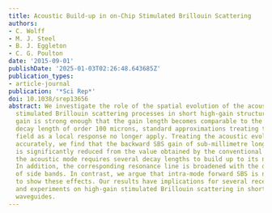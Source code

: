 ```yaml
---
title: Acoustic Build-up in on-Chip Stimulated Brillouin Scattering
authors:
- C. Wolff
- M. J. Steel
- B. J. Eggleton
- C. G. Poulton
date: '2015-09-01'
publishDate: '2025-01-03T02:26:48.643685Z'
publication_types:
- article-journal
publication: '*Sci Rep*'
doi: 10.1038/srep13656
abstract: We investigate the role of the spatial evolution of the acoustic field in
  stimulated Brillouin scattering processes in short high-gain structures. When the
  gain is strong enough that the gain length becomes comparable to the acoustic wave
  decay length of order 100 microns, standard approximations treating the acoustic
  field as a local response no longer apply. Treating the acoustic evolution more
  accurately, we find that the backward SBS gain of sub-millimetre long waveguides
  is significantly reduced from the value obtained by the conventional treatment because
  the acoustic mode requires several decay lengths to build up to its nominal value.
  In addition, the corresponding resonance line is broadened with the development
  of side bands. In contrast, we argue that intra-mode forward SBS is not expected
  to show these effects. Our results have implications for several recent proposals
  and experiments on high-gain stimulated Brillouin scattering in short semiconductor
  waveguides.
---
```

